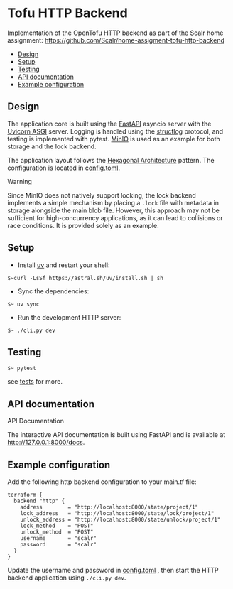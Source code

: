 # Tofu HTTP Backend

Implementation of the OpenTofu HTTP backend as part of the Scalr home assignment: <https://github.com/Scalr/home-assigment-tofu-http-backend>

- [Design](#design)
- [Setup](#setup)
- [Testing](#testing)
- [API documentation](#api-documentation)
- [Example configuration](#example-configuration)

## Design

The application core is built using the [FastAPI](https://fastapi.tiangolo.com/) asyncio server with the [Uvicorn ASGI](https://www.uvicorn.org/) server. Logging is handled using the [structlog](https://www.structlog.org/en/stable/) protocol, and testing is implemented with pytest. [MinIO](https://github.com/minio/minio) is used as an example for both storage and the lock backend.

The application layout follows the [Hexagonal Architecture](https://en.wikipedia.org/wiki/Hexagonal_architecture_(software)) pattern.
The configuration is located in [config.toml](./config.toml).

> [!WARNING]
> Since MinIO does not natively support locking, the lock backend implements a simple mechanism by placing a `.lock` file with metadata in storage alongside the main blob file. However, this approach may not be sufficient for high-concurrency applications, as it can lead to collisions or race conditions. It is provided solely as an example.

## Setup

- Install [uv](https://docs.astral.sh/uv/) and restart your shell:

```console
$~curl -LsSf https://astral.sh/uv/install.sh | sh
```

- Sync the dependencies:

```console
$~ uv sync
```

- Run the development HTTP server:

```console
$~ ./cli.py dev
```

## Testing

```console
$~ pytest
```

see [tests](./tests/) for more.

## API documentation

API Documentation

The interactive API documentation is built using FastAPI and is available at <http://127.0.0.1:8000/docs>.

## Example configuration

Add the following http backend configuration to your main.tf file:

```hcl
terraform {
  backend "http" {
    address        = "http://localhost:8000/state/project/1"
    lock_address   = "http://localhost:8000/state/lock/project/1"
    unlock_address = "http://localhost:8000/state/unlock/project/1"
    lock_method    = "POST"
    unlock_method  = "POST"
    username       = "scalr"
    password       = "scalr"
  }
}
```

Update the username and password in [config.toml](./config.toml) , then start the HTTP backend application using `./cli.py dev`.
